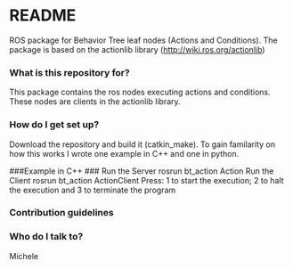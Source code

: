 # README #
ROS package for Behavior Tree leaf nodes (Actions and Conditions).
The package is based on the actionlib library (http://wiki.ros.org/actionlib) 


### What is this repository for? ###

This package contains the ros nodes executing actions and conditions. These nodes are clients in the actionlib library. 

### How do I get set up? ###

Download the repository and build it (catkin_make).
To gain familarity on how this works I wrote one example in C++ and one in python.
    
###Example in C++ ###
Run the Server
    rosrun bt_action Action 
Run the Client
    rosrun bt_action ActionClient 
Press: 1 to start the execution; 2 to halt the execution and 3 to terminate the program







### Contribution guidelines ###


### Who do I talk to? ###

Michele